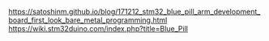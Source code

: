 https://satoshinm.github.io/blog/171212_stm32_blue_pill_arm_development_board_first_look_bare_metal_programming.html
https://wiki.stm32duino.com/index.php?title=Blue_Pill
